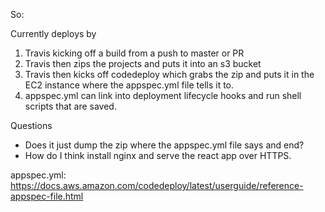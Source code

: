 So:

Currently deploys by

1. Travis kicking off a build from a push to master or PR
2. Travis then zips the projects and puts it into an s3 bucket
3. Travis then kicks off codedeploy which grabs the zip and puts it in the EC2 instance where the appspec.yml file tells it to.
4. appspec.yml can link into deployment lifecycle hooks and run shell scripts that are saved.

Questions

* Does it just dump the zip where the appspec.yml file says and end?
* How do I think install nginx and serve the react app over HTTPS.

appspec.yml: https://docs.aws.amazon.com/codedeploy/latest/userguide/reference-appspec-file.html
